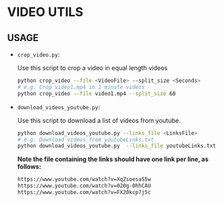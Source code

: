 # VIDEO UTILS




## USAGE

* `crop_video.py`:
	
	Use this script to crop a video in equal length videos
	
	```bash
	python crop_video --file <VideoFile> --split_size <Seconds>
	# e.g. Crop video1.mp4 in 1 minute videos
	python crop_video --file video1.mp4 --split_size 60
	```
	
* `download_videos_youtube.py`:

  Use this script to download a list of videos from youtube.

  ```bash
  python download_videos_youtube.py --links_file <LinksFile>
  # e.g. Download videos from youtubeLinks.txt
  python download_videos_youtube.py  --links_file youtubeLinks.txt
  ```

  **Note the file containing the links should have one link per line, as follows:**

  ```html
  https://www.youtube.com/watch?v=XqZsoesa55w
  https://www.youtube.com/watch?v=020g-0hhCAU
  https://www.youtube.com/watch?v=FX20kcp7j5c
  ```

  

  
